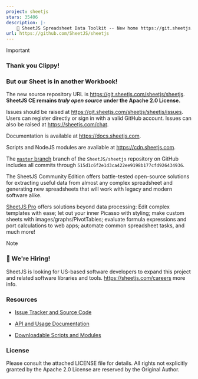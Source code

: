 ```yaml
---
project: sheetjs
stars: 35406
description: |-
    📗 SheetJS Spreadsheet Data Toolkit -- New home https://git.sheetjs.com/SheetJS/sheetjs
url: https://github.com/SheetJS/sheetjs
---
```


> [!IMPORTANT]
> ### Thank you Clippy!
> 
> ### But our Sheet is in another Workbook!
>
> The new source repository URL is <https://git.sheetjs.com/sheetjs/sheetjs>.
> **SheetJS CE remains _truly open source_ under the Apache 2.0 License.**
>
> Issues should be raised at <https://git.sheetjs.com/sheetjs/sheetjs/issues>.
> Users can register directly or sign in with a valid GitHub account. Issues can
> also be raised at <https://sheetjs.com/chat>.
>
> Documentation is available at <https://docs.sheetjs.com>.
>
> Scripts and NodeJS modules are available at <https://cdn.sheetjs.com>.
>
> The [`master` branch](https://github.com/sheetjs/sheetjs/tree/master) branch
> of the `SheetJS/sheetjs` repository on GitHub includes all commits through
> `515d1c6f2e1d3ca422ee9198b177cfd926434936`.

The SheetJS Community Edition offers battle-tested open-source solutions for
extracting useful data from almost any complex spreadsheet and generating new
spreadsheets that will work with legacy and modern software alike.

[SheetJS Pro](https://sheetjs.com/pro) offers solutions beyond data processing:
Edit complex templates with ease; let out your inner Picasso with styling; make
custom sheets with images/graphs/PivotTables; evaluate formula expressions and
port calculations to web apps; automate common spreadsheet tasks, and much more!

> [!NOTE]
> ### 💼 We're Hiring!
> 
> SheetJS is looking for US-based software developers to expand this project and
> related software libraries and tools. <https://sheetjs.com/careers> more info.

### Resources

- [Issue Tracker and Source Code](https://git.sheetjs.com/sheetjs/sheetjs/issues)

- [API and Usage Documentation](https://docs.sheetjs.com)

- [Downloadable Scripts and Modules](https://cdn.sheetjs.com)

### License

Please consult the attached LICENSE file for details.  All rights not explicitly
granted by the Apache 2.0 License are reserved by the Original Author.

